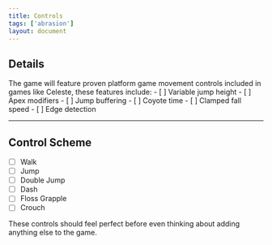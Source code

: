 ```yaml
---
title: Controls
tags: ['abrasion']
layout: document
---
```


## Details
The game will feature proven platform game movement controls included in games like Celeste, these features include:
	- [ ] Variable jump height
	- [ ] Apex modifiers
	- [ ] Jump buffering
	- [ ] Coyote time
	- [ ] Clamped fall speed
	- [ ] Edge detection

---

## Control Scheme
- [ ] Walk
- [ ] Jump
- [ ] Double Jump
- [ ] Dash
- [ ] Floss Grapple
- [ ] Crouch

These controls should feel perfect before even thinking about adding anything else to the game.